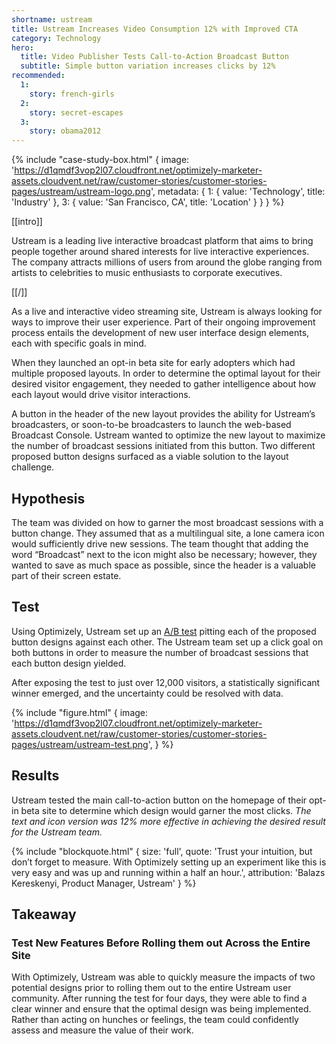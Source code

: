 ```yaml
---
shortname: ustream
title: Ustream Increases Video Consumption 12% with Improved CTA
category: Technology
hero:
  title: Video Publisher Tests Call-to-Action Broadcast Button
  subtitle: Simple button variation increases clicks by 12%
recommended:
  1:
    story: french-girls
  2:
    story: secret-escapes
  3:
    story: obama2012
---
```

{% include "case-study-box.html"
    {
    image: 'https://d1qmdf3vop2l07.cloudfront.net/optimizely-marketer-assets.cloudvent.net/raw/customer-stories/customer-stories-pages/ustream/ustream-logo.png',
    metadata: {
      1: {
        value: 'Technology',
        title: 'Industry'
      },
      3: {
        value: 'San Francisco, CA',
        title: 'Location'
      }
    }
  }
%}

[[intro]]

Ustream is a leading live interactive broadcast platform that aims to bring people together around shared interests for live interactive experiences. The company attracts millions of users from around the globe ranging from artists to celebrities to music enthusiasts to corporate executives.

[[/]]

As a live and interactive video streaming site, Ustream is always looking for ways to improve their user experience. Part of their ongoing improvement process entails the development of new user interface design elements, each with specific goals in mind.

When they launched an opt-in beta site for early adopters which had multiple proposed layouts. In order to determine the optimal layout for their desired visitor engagement, they needed to gather intelligence about how each layout would drive visitor interactions.

A button in the header of the new layout provides the ability for Ustream’s broadcasters, or soon-to-be broadcasters to launch the web-based Broadcast Console. Ustream wanted to optimize the new layout to maximize the number of broadcast sessions initiated from this button. Two different proposed button designs surfaced as a viable solution to the layout challenge.

## Hypothesis

The team was divided on how to garner the most broadcast sessions with a button change. They assumed that as a multilingual site, a lone camera icon would sufficiently drive new sessions. The team thought that adding the word “Broadcast” next to the icon might also be necessary; however, they wanted to save as much space as possible, since the header is a valuable part of their screen estate.

## Test

Using Optimizely, Ustream set up an [A/B test](/ab-testing/) pitting each of the proposed button designs against each other.  The Ustream team set up a click goal on both buttons in order to measure the number of broadcast sessions that each button design yielded.

After exposing the test to just over 12,000 visitors, a statistically significant winner emerged, and the uncertainty could be resolved with data.

{% include "figure.html"
  {
    image: 'https://d1qmdf3vop2l07.cloudfront.net/optimizely-marketer-assets.cloudvent.net/raw/customer-stories/customer-stories-pages/ustream/ustream-test.png',
  }
%}

## Results

Ustream tested the main call-to-action button on the homepage of their opt-in beta site to determine which design would garner the most clicks. *The text and icon version was 12% more effective in achieving the desired result for the Ustream team.*

{% include "blockquote.html"
  {
    size: 'full',
    quote: 'Trust your intuition, but don’t forget to measure. With Optimizely setting up an experiment like this is very easy and was up and running within a half an hour.',
    attribution: 'Balazs Kereskenyi, Product Manager, Ustream'
  }
%}

## Takeaway

### Test New Features Before Rolling them out Across the Entire Site

With Optimizely, Ustream was able to quickly measure the impacts of two potential designs prior to rolling them out to the entire Ustream user community.  After running the test for four days, they were able to find a clear winner and ensure that the optimal design was being implemented. Rather than acting on hunches or feelings, the team could confidently assess and measure the value of their work.
